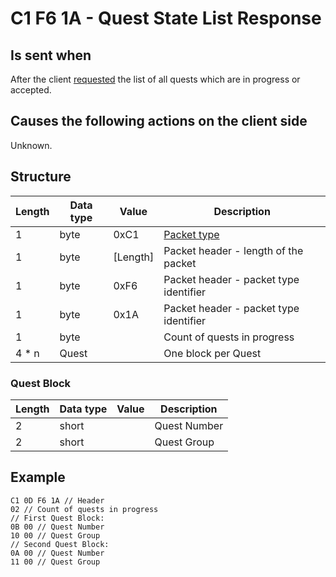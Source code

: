 ﻿# C1 F6 1A - Quest State List Response

## Is sent when
After the client [requested](<C1F61A - Quest State List Request (by client).md>) the list of all quests which are in progress or accepted.


## Causes the following actions on the client side
Unknown.

## Structure

|  Length  | Data type | Value | Description |
|----------|---------|-------------|---------|
| 1 | byte | 0xC1   | [Packet type](PacketTypes.md) |
| 1 | byte | [Length] | Packet header - length of the packet |
| 1 | byte | 0xF6   | Packet header - packet type identifier |
| 1 | byte | 0x1A   | Packet header - packet type identifier |
| 1 | byte |       | Count of quests in progress |
| 4 * n | Quest |   | One block per Quest |

### Quest Block
|  Length  | Data type | Value | Description |
|----------|---------|-------------|---------|
| 2 | short |    | Quest Number |
| 2 | short |    | Quest Group |


## Example
```
C1 0D F6 1A // Header
02 // Count of quests in progress
// First Quest Block:
0B 00 // Quest Number
10 00 // Quest Group
// Second Quest Block:
0A 00 // Quest Number
11 00 // Quest Group
```